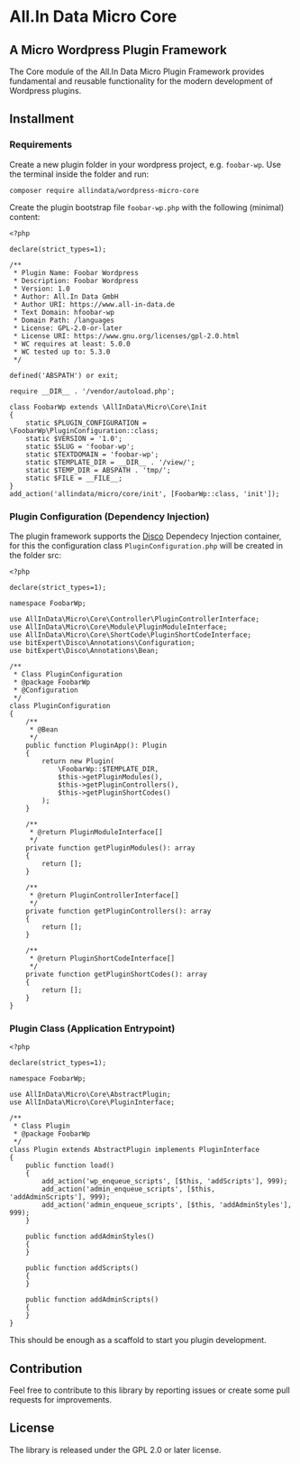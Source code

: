 # All.In Data Micro Core 
## A Micro Wordpress Plugin Framework

The Core module of the All.In Data Micro Plugin Framework provides fundamental and 
reusable functionality for the modern development of Wordpress plugins.


## Installment
### Requirements

Create a new plugin folder in your wordpress project, e.g. `foobar-wp`.
Use the terminal inside the folder and run:

    composer require allindata/wordpress-micro-core
    
Create the plugin bootstrap file `foobar-wp.php` with the following (minimal) content:

```
<?php

declare(strict_types=1);

/**
 * Plugin Name: Foobar Wordpress
 * Description: Foobar Wordpress
 * Version: 1.0
 * Author: All.In Data GmbH
 * Author URI: https://www.all-in-data.de
 * Text Domain: hfoobar-wp
 * Domain Path: /languages
 * License: GPL-2.0-or-later
 * License URI: https://www.gnu.org/licenses/gpl-2.0.html
 * WC requires at least: 5.0.0
 * WC tested up to: 5.3.0
 */

defined('ABSPATH') or exit;

require __DIR__ . '/vendor/autoload.php';

class FoobarWp extends \AllInData\Micro\Core\Init
{
    static $PLUGIN_CONFIGURATION = \FoobarWp\PluginConfiguration::class;
    static $VERSION = '1.0';
    static $SLUG = 'foobar-wp';
    static $TEXTDOMAIN = 'foobar-wp';
    static $TEMPLATE_DIR = __DIR__ . '/view/';
    static $TEMP_DIR = ABSPATH . 'tmp/';
    static $FILE = __FILE__;
}
add_action('allindata/micro/core/init', [FoobarWp::class, 'init']);
```

### Plugin Configuration (Dependency Injection)
The plugin framework supports the [Disco](https://github.com/bitExpert/disco) Dependecy Injection container, for this the configuration class 
`PluginConfiguration.php` will be created in the folder src:

```
<?php

declare(strict_types=1);

namespace FoobarWp;

use AllInData\Micro\Core\Controller\PluginControllerInterface;
use AllInData\Micro\Core\Module\PluginModuleInterface;
use AllInData\Micro\Core\ShortCode\PluginShortCodeInterface;
use bitExpert\Disco\Annotations\Configuration;
use bitExpert\Disco\Annotations\Bean;

/**
 * Class PluginConfiguration
 * @package FoobarWp
 * @Configuration
 */
class PluginConfiguration
{
    /**
     * @Bean
     */
    public function PluginApp(): Plugin
    {
        return new Plugin(
            \FoobarWp::$TEMPLATE_DIR,
            $this->getPluginModules(),
            $this->getPluginControllers(),
            $this->getPluginShortCodes()
        );
    }

    /**
     * @return PluginModuleInterface[]
     */
    private function getPluginModules(): array
    {
        return [];
    }

    /**
     * @return PluginControllerInterface[]
     */
    private function getPluginControllers(): array
    {
        return [];
    }

    /**
     * @return PluginShortCodeInterface[]
     */
    private function getPluginShortCodes(): array
    {
        return [];
    }
}
```

### Plugin Class (Application Entrypoint)
```
<?php

declare(strict_types=1);

namespace FoobarWp;

use AllInData\Micro\Core\AbstractPlugin;
use AllInData\Micro\Core\PluginInterface;

/**
 * Class Plugin
 * @package FoobarWp
 */
class Plugin extends AbstractPlugin implements PluginInterface
{
    public function load()
    {
        add_action('wp_enqueue_scripts', [$this, 'addScripts'], 999);
        add_action('admin_enqueue_scripts', [$this, 'addAdminScripts'], 999);
        add_action('admin_enqueue_scripts', [$this, 'addAdminStyles'], 999);
    }

    public function addAdminStyles()
    {
    }

    public function addScripts()
    {
    }

    public function addAdminScripts()
    {
    }
}
```

This should be enough as a scaffold to start you plugin development.

## Contribution
Feel free to contribute to this library by reporting issues or create some pull requests for improvements.

## License
The library is released under the GPL 2.0 or later license.